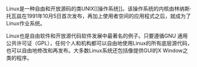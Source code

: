 Linux是一种自由和开放源码的类UNIX[[操作系统]]。该操作系统的内核由林纳斯·托瓦兹在1991年10月5日首次发布，再加上使用者空间的应用程式之后，就成为了Linux作业系统。

Linux也是自由软件和开放源代码软件发展中最著名的例子。只要遵循GNU 通用公共许可证（GPL），任何个人和机构都可以自由地使用Linux的所有底层源代码，也可以自由地修改和再发布。大多数Linux系统还包括像提供GUI的X Window之类的程序。